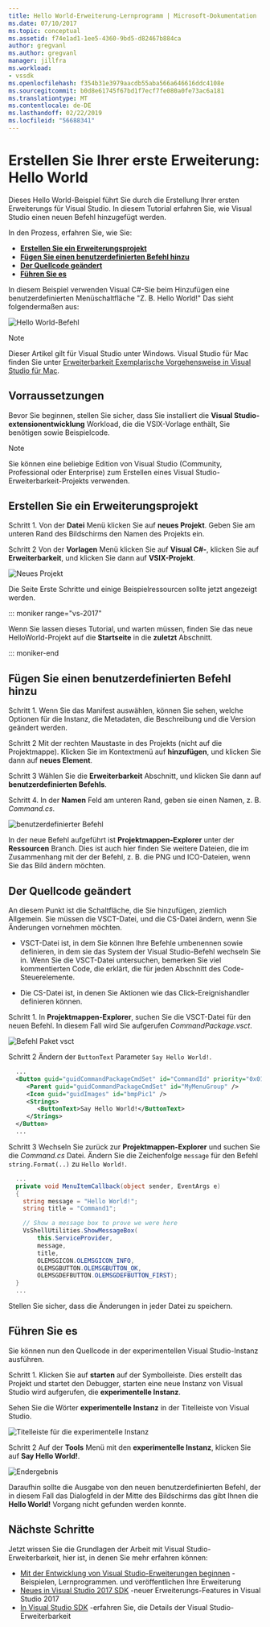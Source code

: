 ```yaml
---
title: Hello World-Erweiterung-Lernprogramm | Microsoft-Dokumentation
ms.date: 07/10/2017
ms.topic: conceptual
ms.assetid: f74e1ad1-1ee5-4360-9bd5-d82467b884ca
author: gregvanl
ms.author: gregvanl
manager: jillfra
ms.workload:
- vssdk
ms.openlocfilehash: f354b31e3979aacdb55aba566a646616ddc4108e
ms.sourcegitcommit: b0d8e61745f67bd1f7ecf7fe080a0fe73ac6a181
ms.translationtype: MT
ms.contentlocale: de-DE
ms.lasthandoff: 02/22/2019
ms.locfileid: "56688341"
---
```

# <a name="create-your-first-extension-hello-world"></a>Erstellen Sie Ihrer erste Erweiterung: Hello World

Dieses Hello World-Beispiel führt Sie durch die Erstellung Ihrer ersten Erweiterungs für Visual Studio. In diesem Tutorial erfahren Sie, wie Visual Studio einen neuen Befehl hinzugefügt werden.

In den Prozess, erfahren Sie, wie Sie:

* **[Erstellen Sie ein Erweiterungsprojekt](#create-an-extensibility-project)**
* **[Fügen Sie einen benutzerdefinierten Befehl hinzu](#add-a-custom-command)**
* **[Der Quellcode geändert](#modify-the-source-code)**
* **[Führen Sie es](#run-it)**

In diesem Beispiel verwenden Visual C#-Sie beim Hinzufügen eine benutzerdefinierten Menüschaltfläche "Z. B. Hello World!" Das sieht folgendermaßen aus:

![Hello World-Befehl](media/hello-world-say-hello-world.png)

> [!NOTE]
> Dieser Artikel gilt für Visual Studio unter Windows. Visual Studio für Mac finden Sie unter [Erweiterbarkeit Exemplarische Vorgehensweise in Visual Studio für Mac](/visualstudio/mac/extending-visual-studio-mac-walkthrough).

## <a name="prerequisites"></a>Vorraussetzungen

Bevor Sie beginnen, stellen Sie sicher, dass Sie installiert die **Visual Studio-extensionentwicklung** Workload, die die VSIX-Vorlage enthält, Sie benötigen sowie Beispielcode.

> [!NOTE]
> Sie können eine beliebige Edition von Visual Studio (Community, Professional oder Enterprise) zum Erstellen eines Visual Studio-Erweiterbarkeit-Projekts verwenden.

## <a name="create-an-extensibility-project"></a>Erstellen Sie ein Erweiterungsprojekt

Schritt 1. Von der **Datei** Menü klicken Sie auf **neues Projekt**. Geben Sie am unteren Rand des Bildschirms den Namen des Projekts ein.

Schritt 2 Von der **Vorlagen** Menü klicken Sie auf **Visual C#-**, klicken Sie auf **Erweiterbarkeit**, und klicken Sie dann auf **VSIX-Projekt**.

![Neues Projekt](media/hello-world-new-project.png)

Die Seite Erste Schritte und einige Beispielressourcen sollte jetzt angezeigt werden.

::: moniker range="vs-2017"

Wenn Sie lassen dieses Tutorial, und warten müssen, finden Sie das neue HelloWorld-Projekt auf die **Startseite** in die **zuletzt** Abschnitt.

::: moniker-end

## <a name="add-a-custom-command"></a>Fügen Sie einen benutzerdefinierten Befehl hinzu

Schritt 1. Wenn Sie das Manifest auswählen, können Sie sehen, welche Optionen für die Instanz, die Metadaten, die Beschreibung und die Version geändert werden.

Schritt 2 Mit der rechten Maustaste in des Projekts (nicht auf die Projektmappe). Klicken Sie im Kontextmenü auf **hinzufügen**, und klicken Sie dann auf **neues Element**.

Schritt 3 Wählen Sie die **Erweiterbarkeit** Abschnitt, und klicken Sie dann auf **benutzerdefinierten Befehls**.

Schritt 4. In der **Namen** Feld am unteren Rand, geben sie einen Namen, z. B. *Command.cs*.

![benutzerdefinierter Befehl](media/hello-world-custom-command.png)

In der neue Befehl aufgeführt ist **Projektmappen-Explorer** unter der **Ressourcen** Branch. Dies ist auch hier finden Sie weitere Dateien, die im Zusammenhang mit der der Befehl, z. B. die PNG und ICO-Dateien, wenn Sie das Bild ändern möchten.

## <a name="modify-the-source-code"></a>Der Quellcode geändert

An diesem Punkt ist die Schaltfläche, die Sie hinzufügen, ziemlich Allgemein. Sie müssen die VSCT-Datei, und die CS-Datei ändern, wenn Sie Änderungen vornehmen möchten.

* VSCT-Datei ist, in dem Sie können Ihre Befehle umbenennen sowie definieren, in dem sie das System der Visual Studio-Befehl wechseln Sie in. Wenn Sie die VSCT-Datei untersuchen, bemerken Sie viel kommentierten Code, die erklärt, die für jeden Abschnitt des Code-Steuerelemente.

* Die CS-Datei ist, in denen Sie Aktionen wie das Click-Ereignishandler definieren können.

Schritt 1. In **Projektmappen-Explorer**, suchen Sie die VSCT-Datei für den neuen Befehl. In diesem Fall wird Sie aufgerufen *CommandPackage.vsct*.

![Befehl Paket vsct](media/hello-world-command-package-vsct.png)

Schritt 2 Ändern der `ButtonText` Parameter `Say Hello World!`.

```xml
  ...
  <Button guid="guidCommandPackageCmdSet" id="CommandId" priority="0x0100" type="Button">
     <Parent guid="guidCommandPackageCmdSet" id="MyMenuGroup" />
     <Icon guid="guidImages" id="bmpPic1" />
     <Strings>
        <ButtonText>Say Hello World!</ButtonText>
     </Strings>
  </Button>
  ...
```

Schritt 3 Wechseln Sie zurück zur **Projektmappen-Explorer** und suchen Sie die *Command.cs* Datei. Ändern Sie die Zeichenfolge `message` für den Befehl `string.Format(..)` zu `Hello World!`.

```csharp
  ...
  private void MenuItemCallback(object sender, EventArgs e)
  {
    string message = "Hello World!";
    string title = "Command1";

    // Show a message box to prove we were here
    VsShellUtilities.ShowMessageBox(
        this.ServiceProvider,
        message,
        title,
        OLEMSGICON.OLEMSGICON_INFO,
        OLEMSGBUTTON.OLEMSGBUTTON_OK,
        OLEMSGDEFBUTTON.OLEMSGDEFBUTTON_FIRST);
  }
  ...
```

Stellen Sie sicher, dass die Änderungen in jeder Datei zu speichern.

## <a name="run-it"></a>Führen Sie es

Sie können nun den Quellcode in der experimentellen Visual Studio-Instanz ausführen.

Schritt 1. Klicken Sie auf **starten** auf der Symbolleiste. Dies erstellt das Projekt und startet den Debugger, starten eine neue Instanz von Visual Studio wird aufgerufen, die **experimentelle Instanz**.

Sehen Sie die Wörter **experimentelle Instanz** in der Titelleiste von Visual Studio.

![Titelleiste für die experimentelle Instanz](media/hello-world-exp-instance.png)

Schritt 2 Auf der **Tools** Menü mit den **experimentelle Instanz**, klicken Sie auf **Say Hello World!**.

![Endergebnis](media/hello-world-final-result.png)

Daraufhin sollte die Ausgabe von den neuen benutzerdefinierten Befehl, der in diesem Fall das Dialogfeld in der Mitte des Bildschirms das gibt Ihnen die **Hello World!** Vorgang nicht gefunden werden konnte.

## <a name="next-steps"></a>Nächste Schritte

Jetzt wissen Sie die Grundlagen der Arbeit mit Visual Studio-Erweiterbarkeit, hier ist, in denen Sie mehr erfahren können:

* [Mit der Entwicklung von Visual Studio-Erweiterungen beginnen](starting-to-develop-visual-studio-extensions.md) -Beispielen, Lernprogrammen. und veröffentlichen Ihre Erweiterung
* [Neues in Visual Studio 2017 SDK](what-s-new-in-the-visual-studio-2017-sdk.md) -neuer Erweiterungs-Features in Visual Studio 2017
* [In Visual Studio SDK](internals/inside-the-visual-studio-sdk.md) -erfahren Sie, die Details der Visual Studio-Erweiterbarkeit